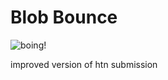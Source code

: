 # Blob Bounce

![boing!](https://media.discordapp.net/attachments/746580532925825138/784623944921514004/BlobBounce.gif)

improved version of htn submission
